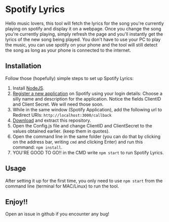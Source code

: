 # Spotify Lyrics
Hello music lovers, this tool will fetch the lyrics for the song you're currently playing on spotify and display it on a webpage. Once you change the song you're currently playing, simply refresh the page and you'll instantly get the lyrics of the new song being played. You don't have to use your PC to play the music, you can use spotify on your phone and the tool will still detect the song as long as your phone is connected to the internet.

## Installation
Follow those (hopefully) simple steps to set up Spotify Lyrics:

1. Install [NodeJS](https://nodejs.org/en/).
2. [Register a new application](https://developer.spotify.com/my-applications) on Spotify using your login details:
   Choose a silly name and description for the application. Notice the fields ClientID and Client Secret. We will need those soon. 
3. While in the same window (Spotify Application), add the following url to Redirect URIs: `http://localhost:3000/callback`
4. [Download](https://github.com/AbdullahWali/Spotify-Lyrics/archive/master.zip) and extract this repository.
5. Open the Config.js file and change ClientID and ClientSecret to the values obtained earlier. (keep them in quotes).
6. Open the command line in the same folder (you can do that by clicking on the address bar, writing `cmd` and clicking Enter) and run this command:
`npm install`.
7. YOU'RE GOOD TO GO!! in the CMD write `npm start` to run Spotify Lyrics.

## Usage
After setting it up for the first time, you only need to use `npm start` from the command line (terminal for MAC/Linux) to run the tool.

## Enjoy!!
Open an issue in github if you encounter any bug!


